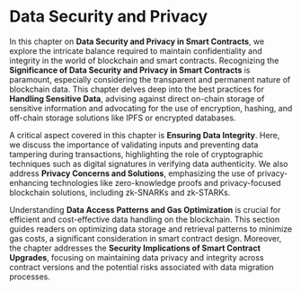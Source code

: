 # Data Security and Privacy

In this chapter on **Data Security and Privacy in Smart Contracts**, we explore the intricate balance required to maintain confidentiality and integrity in the world of blockchain and smart contracts. Recognizing the **Significance of Data Security and Privacy in Smart Contracts** is paramount, especially considering the transparent and permanent nature of blockchain data. This chapter delves deep into the best practices for **Handling Sensitive Data**, advising against direct on-chain storage of sensitive information and advocating for the use of encryption, hashing, and off-chain storage solutions like IPFS or encrypted databases.

A critical aspect covered in this chapter is **Ensuring Data Integrity**. Here, we discuss the importance of validating inputs and preventing data tampering during transactions, highlighting the role of cryptographic techniques such as digital signatures in verifying data authenticity. We also address **Privacy Concerns and Solutions**, emphasizing the use of privacy-enhancing technologies like zero-knowledge proofs and privacy-focused blockchain solutions, including zk-SNARKs and zk-STARKs.

Understanding **Data Access Patterns and Gas Optimization** is crucial for efficient and cost-effective data handling on the blockchain. This section guides readers on optimizing data storage and retrieval patterns to minimize gas costs, a significant consideration in smart contract design. Moreover, the chapter addresses the **Security Implications of Smart Contract Upgrades**, focusing on maintaining data privacy and integrity across contract versions and the potential risks associated with data migration processes.